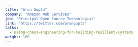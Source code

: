 ```yaml
---
title: "Arun Gupta"
company: "Amazon Web Services"
job: "Principal Open Source Technologist"
link: "https://twitter.com/arungupta"
talks:
  - using-chaos-engineering-for-building-resilient-systems
weight: 100
---
```

